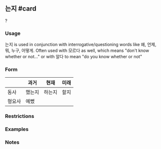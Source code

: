 ## 는지 #card
?
### Usage
는지 is used in conjunction with interrogative/questioning words like 왜, 언제, 뭐, 누구, 어떻게. Often used with 모르다 as well, which means "don't know whether or not..." or with 알다 to mean "do you know whether or not"
### Form
|     | 과거  | 현재  | 미래  |
| --- | --- | --- | --- |
| 동사  | 했는지 | 하는지 | 할지  |
| 형요사 | 예뻤  |     |     |
### Restrictions
### Examples
### Notes
